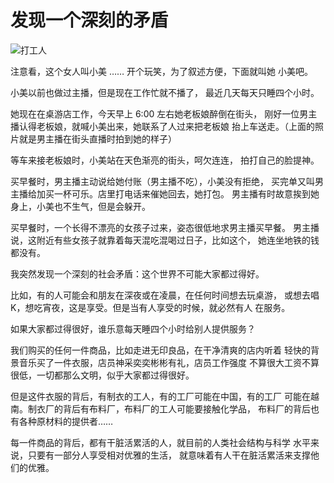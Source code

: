 # 发现一个深刻的矛盾

![打工人](../output/pics/yige-shenkede-maodun.webp)

注意看，这个女人叫小美 …… 开个玩笑，为了叙述方便，下面就叫她
小美吧。

小美以前也做过主播，但是现在工作忙就不播了，
最近几天每天只睡四个小时。

她现在在桌游店工作，今天早上 6:00 左右她老板娘醉倒在街头，
刚好一位男主播认得老板娘，就喊小美出来，她联系了人过来把老板娘
抬上车送走。（上面的照片就是男主播在街头直播时拍到她的样子）

等车来接老板娘时，小美站在天色渐亮的街头，呵欠连连，
拍打自己的脸提神。

买早餐时，男主播主动说给她付账（男主播不吃），小美没有拒绝，
买完单又叫男主播给加买一杯可乐。店里打电话来催她回去，她打包。
男主播有时故意挨到她身上，小美也不生气，但是会躲开。

买早餐时，一个长得不漂亮的女孩子过来，姿态很低地求男主播买早餐。
男主播说，这附近有些女孩子就靠着每天混吃混喝过日子，比如这个，
她连坐地铁的钱都没有。

我突然发现一个深刻的社会矛盾：这个世界不可能大家都过得好。

比如，有的人可能会和朋友在深夜或在凌晨，在任何时间想去玩桌游，
或想去唱K，想吃宵夜，这是享受。但是当有人享受的时候，就必然有人
在服务。

如果大家都过得很好，谁乐意每天睡四个小时给别人提供服务？

我们购买的任何一件商品，比如走进无印良品，在干净清爽的店内听着
轻快的背景音乐买了一件衣服，店员神采奕奕彬彬有礼，店员工作强度
不算很大工资不算很低，一切都那么文明，似乎大家都过得很好。

但是这件衣服的背后，有制衣的工人，有的工厂可能在中国，有的工厂
可能在越南。制衣厂的背后有布料厂，布料厂的工人可能要接触化学品，
布料厂的背后也有各种原材料的提供者……

每一件商品的背后，都有干脏活累活的人，就目前的人类社会结构与科学
水平来说，只要有一部分人享受相对优雅的生活，
就意味着有人干在脏活累活来支撑他们的优雅。
